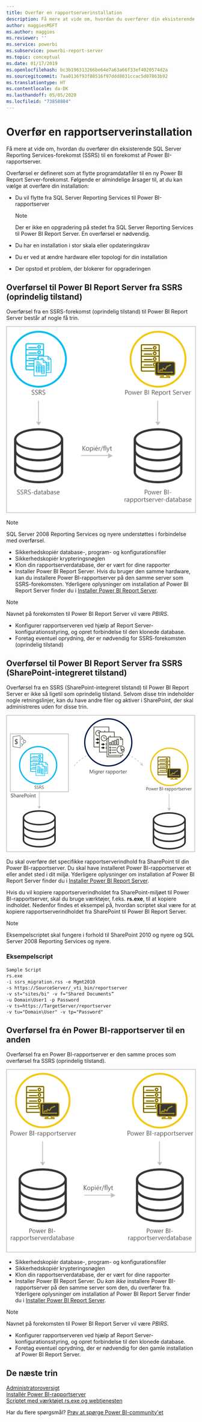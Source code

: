 ```yaml
---
title: Overfør en rapportserverinstallation
description: Få mere at vide om, hvordan du overfører din eksisterende SQL Server Reporting Services-forekomst til en forekomst af Power BI-rapportserver.
author: maggiesMSFT
ms.author: maggies
ms.reviewer: ''
ms.service: powerbi
ms.subservice: powerbi-report-server
ms.topic: conceptual
ms.date: 01/17/2019
ms.openlocfilehash: bc3b196313266be64e7a63a66f33ef4020574d2a
ms.sourcegitcommit: 7aa0136f93f88516f97ddd8031ccac5d07863b92
ms.translationtype: HT
ms.contentlocale: da-DK
ms.lasthandoff: 05/05/2020
ms.locfileid: "73858884"
---
```

# <a name="migrate-a-report-server-installation"></a>Overfør en rapportserverinstallation

Få mere at vide om, hvordan du overfører din eksisterende SQL Server Reporting Services-forekomst (SSRS) til en forekomst af Power BI-rapportserver.

Overførsel er defineret som at flytte programdatafiler til en ny Power BI Report Server-forekomst. Følgende er almindelige årsager til, at du kan vælge at overføre din installation:

* Du vil flytte fra SQL Server Reporting Services til Power BI-rapportserver
  
  > [!NOTE]
  > Der er ikke en opgradering på stedet fra SQL Server Reporting Services til Power BI Report Server. En overførsel er nødvendig.

* Du har en installation i stor skala eller opdateringskrav
* Du er ved at ændre hardware eller topologi for din installation
* Der opstod et problem, der blokerer for opgraderingen

## <a name="migrating-to-power-bi-report-server-from-ssrs-native-mode"></a>Overførsel til Power BI Report Server fra SSRS (oprindelig tilstand)

Overførsel fra en SSRS-forekomst (oprindelig tilstand) til Power BI Report Server består af nogle få trin.

![Overfør fra oprindelig tilstand i SSRS til Microsoft Power BI-rapportserver](media/migrate-report-server/migrate-from-ssrs-native.png "Overfør fra oprindelig tilstand i SSRS til Microsoft Power BI-rapportserver")

> [!NOTE]
> SQL Server 2008 Reporting Services og nyere understøttes i forbindelse med overførsel.

* Sikkerhedskopiér database-, program- og konfigurationsfiler
* Sikkerhedskopiér krypteringsnøglen
* Klon din rapportserverdatabase, der er vært for dine rapporter
* Installer Power BI Report Server. Hvis du bruger den samme hardware, kan du installere Power BI-rapportserver på den samme server som SSRS-forekomsten. Yderligere oplysninger om installation af Power BI Report Server finder du i [Installer Power BI Report Server](install-report-server.md).

> [!NOTE]
> Navnet på forekomsten til Power BI Report Server vil være *PBIRS*.

* Konfigurer rapportserveren ved hjælp af Report Server-konfigurationsstyring, og opret forbindelse til den klonede database.
* Foretag eventuel oprydning, der er nødvendig for SSRS-forekomsten (oprindelig tilstand)

## <a name="migration-to-power-bi-report-server-from-ssrs-sharepoint-integrated-mode"></a>Overførsel til Power BI Report Server fra SSRS (SharePoint-integreret tilstand)

Overførsel fra en SSRS (SharePoint-integreret tilstand) til Power BI Report Server er ikke så ligetil som oprindelig tilstand. Selvom disse trin indeholder nogle retningslinjer, kan du have andre filer og aktiver i SharePoint, der skal administreres uden for disse trin.

![Overfør fra SSRS SharePoint-integreret tilstand til Microsoft Power BI-rapportserver](media/migrate-report-server/migrate-from-ssrs-sharepoint.png "Overfør fra SSRS SharePoint-integreret tilstand til Microsoft Power BI-rapportserver")

Du skal overføre det specifikke rapportserverindhold fra SharePoint til din Power BI-rapportserver. Du skal have installeret Power BI-rapportserver et eller andet sted i dit miljø. Yderligere oplysninger om installation af Power BI Report Server finder du i [Installer Power BI Report Server](install-report-server.md).

Hvis du vil kopiere rapportserverindholdet fra SharePoint-miljøet til Power BI-rapportserver, skal du bruge værktøjer, f.eks. **rs.exe**, til at kopiere indholdet. Nedenfor findes et eksempel på, hvordan scriptet skal være for at kopiere rapportserverindholdet fra SharePoint til Power BI Report Server.

> [!NOTE]
> Eksempelscriptet skal fungere i forhold til SharePoint 2010 og nyere og SQL Server 2008 Reporting Services og nyere.

### <a name="sample-script"></a>Eksempelscript

```
Sample Script
rs.exe
-i ssrs_migration.rss -e Mgmt2010
-s https://SourceServer/_vti_bin/reportserver
-v st="sites/bi" -v f="Shared Documents“
-u Domain\User1 -p Password
-v ts=https://TargetServer/reportserver
-v tu="Domain\User" -v tp="Password"
```

## <a name="migrating-from-one-power-bi-report-server-to-another"></a>Overførsel fra én Power BI-rapportserver til en anden

Overførsel fra en Power BI-rapportserver er den samme proces som overførsel fra SSRS (oprindelig tilstand).

![Overfør fra Power BI Report Server til Microsoft Power BI-rapportserver](media/migrate-report-server/migrate-from-pbirs.png "Overfør fra Power BI Report Server til Microsoft Power BI-rapportserver")

* Sikkerhedskopiér database-, program- og konfigurationsfiler
* Sikkerhedskopiér krypteringsnøglen
* Klon din rapportserverdatabase, der er vært for dine rapporter
* Installer Power BI Report Server. Du *kan ikke* installere Power BI-rapportserver på den samme server som den, du overfører fra. Yderligere oplysninger om installation af Power BI Report Server finder du i [Installer Power BI Report Server](install-report-server.md).

> [!NOTE]
> Navnet på forekomsten til Power BI Report Server vil være *PBIRS*.

* Konfigurer rapportserveren ved hjælp af Report Server-konfigurationsstyring, og opret forbindelse til den klonede database.
* Foretag eventuel oprydning, der er nødvendig for den gamle installation af Power BI Report Server.

## <a name="next-steps"></a>De næste trin

[Administratoroversigt](admin-handbook-overview.md)  
[Installér Power BI-rapportserver](install-report-server.md)  
[Scriptet med værktøjet rs.exe og webtjenesten](https://docs.microsoft.com/sql/reporting-services/tools/script-with-the-rs-exe-utility-and-the-web-service)

Har du flere spørgsmål? [Prøv at spørge Power BI-community'et](https://community.powerbi.com/)